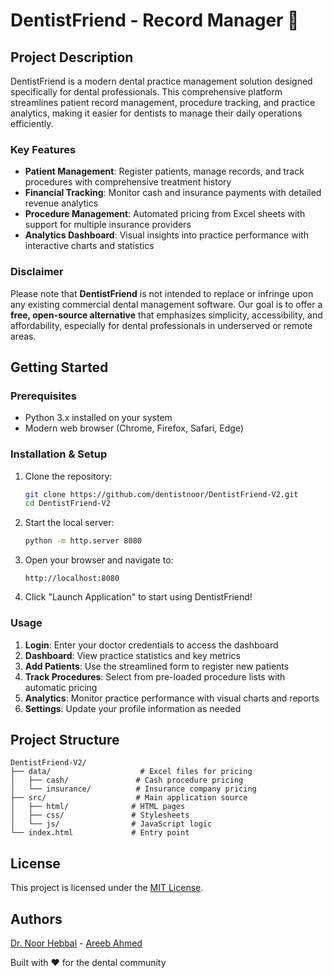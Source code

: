 # DentistFriend - Record Manager 🦷

## Project Description

DentistFriend is a modern dental practice management solution designed specifically for dental professionals. This comprehensive platform streamlines patient record management, procedure tracking, and practice analytics, making it easier for dentists to manage their daily operations efficiently.

### Key Features

- **Patient Management**: Register patients, manage records, and track procedures with comprehensive treatment history
- **Financial Tracking**: Monitor cash and insurance payments with detailed revenue analytics  
- **Procedure Management**: Automated pricing from Excel sheets with support for multiple insurance providers
- **Analytics Dashboard**: Visual insights into practice performance with interactive charts and statistics

### Disclaimer

Please note that **DentistFriend** is not intended to replace or infringe upon any existing commercial dental management software. Our goal is to offer a **free, open-source alternative** that emphasizes simplicity, accessibility, and affordability, especially for dental professionals in underserved or remote areas.

## Getting Started

### Prerequisites

- Python 3.x installed on your system
- Modern web browser (Chrome, Firefox, Safari, Edge)

### Installation & Setup

1. Clone the repository:

   ```bash
   git clone https://github.com/dentistnoor/DentistFriend-V2.git
   cd DentistFriend-V2
   ```

2. Start the local server:

   ```bash
   python -m http.server 8080
   ```

3. Open your browser and navigate to:

   ```text
   http://localhost:8080
   ```

4. Click "Launch Application" to start using DentistFriend!

### Usage

1. **Login**: Enter your doctor credentials to access the dashboard
2. **Dashboard**: View practice statistics and key metrics
3. **Add Patients**: Use the streamlined form to register new patients
4. **Track Procedures**: Select from pre-loaded procedure lists with automatic pricing
5. **Analytics**: Monitor practice performance with visual charts and reports
6. **Settings**: Update your profile information as needed

## Project Structure

```text
DentistFriend-V2/
├── data/                    # Excel files for pricing
│   ├── cash/               # Cash procedure pricing
│   └── insurance/          # Insurance company pricing
├── src/                    # Main application source
│   ├── html/              # HTML pages
│   ├── css/               # Stylesheets
│   └── js/                # JavaScript logic
└── index.html             # Entry point
```

## License

This project is licensed under the [MIT License](LICENSE).

## Authors

[Dr. Noor Hebbal](https://github.com/dentistnoor) - [Areeb Ahmed](https://github.com/areebahmeddd)

Built with ❤️ for the dental community
